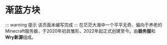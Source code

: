 # 渐蓝方块
::: warning 提示
该页面未编写完成
:::
在茫茫大海中一个平平无奇、偏向于养老的Minecraft服务器，于2020年初具雏形，2022年起正式创建至今。由**器务服**和**Wry新源**组成。